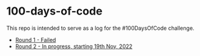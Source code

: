 # 100-days-of-code
This repo is intended to serve as a log for the #100DaysOfCode challenge.

- [Round 1 - Failed](R1.md)
- [Round 2 - In progress, starting 19th Nov, 2022](R2/log.md)